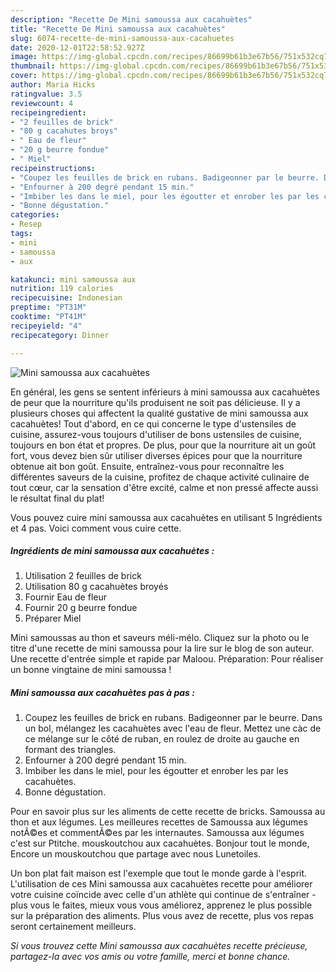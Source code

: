 ```yaml
---
description: "Recette De Mini samoussa aux cacahuètes"
title: "Recette De Mini samoussa aux cacahuètes"
slug: 6074-recette-de-mini-samoussa-aux-cacahuetes
date: 2020-12-01T22:58:52.927Z
image: https://img-global.cpcdn.com/recipes/86699b61b3e67b56/751x532cq70/mini-samoussa-aux-cacahuetes-photo-principale-de-la-recette.jpg
thumbnail: https://img-global.cpcdn.com/recipes/86699b61b3e67b56/751x532cq70/mini-samoussa-aux-cacahuetes-photo-principale-de-la-recette.jpg
cover: https://img-global.cpcdn.com/recipes/86699b61b3e67b56/751x532cq70/mini-samoussa-aux-cacahuetes-photo-principale-de-la-recette.jpg
author: Maria Hicks
ratingvalue: 3.5
reviewcount: 4
recipeingredient:
- "2 feuilles de brick"
- "80 g cacahutes broys"
- " Eau de fleur"
- "20 g beurre fondue"
- " Miel"
recipeinstructions:
- "Coupez les feuilles de brick en rubans. Badigeonner par le beurre. Dans un bol, mélangez les cacahuètes avec l&#39;eau de fleur. Mettez une càc de ce mélange sur le côté de ruban, en roulez de droite au gauche en formant des triangles."
- "Enfourner à 200 degré pendant 15 min."
- "Imbiber les dans le miel, pour les égoutter et enrober les par les cacahuètes."
- "Bonne dégustation."
categories:
- Resep
tags:
- mini
- samoussa
- aux

katakunci: mini samoussa aux 
nutrition: 119 calories
recipecuisine: Indonesian
preptime: "PT31M"
cooktime: "PT41M"
recipeyield: "4"
recipecategory: Dinner

---
```



![Mini samoussa aux cacahuètes](https://img-global.cpcdn.com/recipes/86699b61b3e67b56/751x532cq70/mini-samoussa-aux-cacahuetes-photo-principale-de-la-recette.jpg)

En général, les gens se sentent inférieurs à mini samoussa aux cacahuètes de peur que la nourriture qu'ils produisent ne soit pas délicieuse. Il y a plusieurs choses qui affectent la qualité gustative de mini samoussa aux cacahuètes! Tout d'abord, en ce qui concerne le type d'ustensiles de cuisine, assurez-vous toujours d'utiliser de bons ustensiles de cuisine, toujours en bon état et propres. De plus, pour que la nourriture ait un goût fort, vous devez bien sûr utiliser diverses épices pour que la nourriture obtenue ait bon goût. Ensuite, entraînez-vous pour reconnaître les différentes saveurs de la cuisine, profitez de chaque activité culinaire de tout cœur, car la sensation d'être excité, calme et non pressé affecte aussi le résultat final du plat!

<!--inarticleads1-->

Vous pouvez cuire mini samoussa aux cacahuètes en utilisant 5 Ingrédients et 4 pas. Voici comment vous cuire cette.

##### Ingrédients de mini samoussa aux cacahuètes :

1. Utilisation 2 feuilles de brick
1. Utilisation 80 g cacahuètes broyés
1. Fournir  Eau de fleur
1. Fournir 20 g beurre fondue
1. Préparer  Miel


Mini samoussas au thon et saveurs méli-mélo. Cliquez sur la photo ou le titre d&#39;une recette de mini samoussa pour la lire sur le blog de son auteur. Une recette d&#39;entrée simple et rapide par Maloou. Préparation: Pour réaliser un bonne vingtaine de mini samoussa ! 

<!--inarticleads2-->

##### Mini samoussa aux cacahuètes pas à pas :

1. Coupez les feuilles de brick en rubans. Badigeonner par le beurre. Dans un bol, mélangez les cacahuètes avec l&#39;eau de fleur. Mettez une càc de ce mélange sur le côté de ruban, en roulez de droite au gauche en formant des triangles.
1. Enfourner à 200 degré pendant 15 min.
1. Imbiber les dans le miel, pour les égoutter et enrober les par les cacahuètes.
1. Bonne dégustation.


Pour en savoir plus sur les aliments de cette recette de bricks. Samoussa au thon et aux légumes. Les meilleures recettes de Samoussa aux légumes notÃ©es et commentÃ©es par les internautes. Samoussa aux légumes c&#39;est sur Ptitche. mouskoutchou aux cacahuètes. Bonjour tout le monde, Encore un mouskoutchou que partage avec nous Lunetoiles. 

<!--inarticleads1-->

<p>
Un bon plat fait maison est l'exemple que tout le monde garde à l'esprit. L'utilisation de ces Mini samoussa aux cacahuètes recette pour améliorer votre cuisine coïncide avec celle d'un athlète qui continue de s'entraîner - plus vous le faites, mieux vous vous améliorez, apprenez le plus possible sur la préparation des aliments. Plus vous avez de recette, plus vos repas seront certainement meilleurs.
</p>

<p>
<i>Si vous trouvez cette Mini samoussa aux cacahuètes recette précieuse, partagez-la avec vos amis ou votre famille, merci et bonne chance.</i>
</p>
